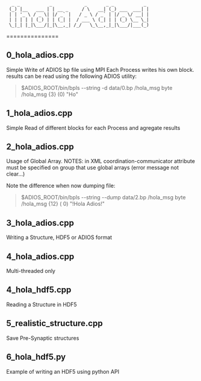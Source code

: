       _ _           _            _       _ _           _ 
     (_) |__   ___ | | __ _     / \   __| (_) ___  ___| |
     | | '_ \ / _ \| |/ _` |   / _ \ / _` | |/ _ \/ __| |
     | | | | | (_) | | (_| |  / ___ \ (_| | | (_) \__ \_|
     \_|_| |_|\___/|_|\__,_| /_/   \_\__,_|_|\___/|___(_)

===============



0_hola_adios.cpp
---
  Simple Write of ADIOS bp file using MPI
  Each Process writes his own block.
  results can be read using the following ADIOS utility:
  > $ADIOS_ROOT/bin/bpls --string -d data/0.bp /hola_msg
   byte     /hola_msg   {3}
     (0)    "Ho"

1_hola_adios.cpp
---
  Simple Read of different blocks for each Process and agregate results


2_hola_adios.cpp
---
  Usage of Global Array.
NOTES:
  in XML coordination-communicator attribute must be specified on group that use global arrays (error message not clear...)

Note the difference when now dumping file:
  > $ADIOS_ROOT/bin/bpls --string --dump data/2.bp /hola_msg 
  byte     /hola_msg    {12}
    ( 0)    "!Hola Adios!"

3_hola_adios.cpp
---
  Writing a Structure, HDF5 or ADIOS format


4_hola_adios.cpp
---
  Multi-threaded only

4_hola_hdf5.cpp
---
  Reading a Structure in HDF5


5_realistic_structure.cpp
---
  Save Pre-Synaptic structures 


6_hola_hdf5.py
---
Example of writing an HDF5 using python API

